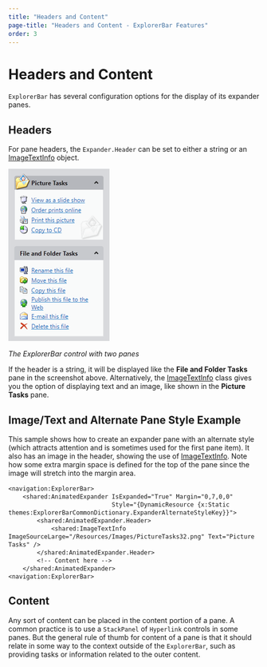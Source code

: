 ```yaml
---
title: "Headers and Content"
page-title: "Headers and Content - ExplorerBar Features"
order: 3
---
```

# Headers and Content

`ExplorerBar` has several configuration options for the display of its expander panes.

## Headers

For pane headers, the `Expander.Header` can be set to either a string or an [ImageTextInfo](xref:@ActiproUIRoot.Controls.ImageTextInfo) object.

![Screenshot](../images/explorerbar.png)

*The ExplorerBar control with two panes*

If the header is a string, it will be displayed like the **File and Folder Tasks** pane in the screenshot above.  Alternatively, the [ImageTextInfo](xref:@ActiproUIRoot.Controls.ImageTextInfo) class gives you the option of displaying text and an image, like shown in the **Picture Tasks** pane.

## Image/Text and Alternate Pane Style Example

This sample shows how to create an expander pane with an alternate style (which attracts attention and is sometimes used for the first pane item).  It also has an image in the header, showing the use of [ImageTextInfo](xref:@ActiproUIRoot.Controls.ImageTextInfo).  Note how some extra margin space is defined for the top of the pane since the image will stretch into the margin area.

```xaml
<navigation:ExplorerBar>
	<shared:AnimatedExpander IsExpanded="True" Margin="0,7,0,0"
	                         Style="{DynamicResource {x:Static themes:ExplorerBarCommonDictionary.ExpanderAlternateStyleKey}}">
		<shared:AnimatedExpander.Header>
			<shared:ImageTextInfo ImageSourceLarge="/Resources/Images/PictureTasks32.png" Text="Picture Tasks" />
		</shared:AnimatedExpander.Header>
		<!-- Content here -->
	</shared:AnimatedExpander>
<navigation:ExplorerBar>
```

## Content

Any sort of content can be placed in the content portion of a pane.  A common practice is to use a `StackPanel` of `Hyperlink` controls in some panes.  But the general rule of thumb for content of a pane is that it should relate in some way to the context outside of the `ExplorerBar`, such as providing tasks or information related to the outer content.
